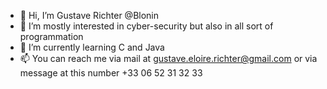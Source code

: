 - 👋 Hi, I’m Gustave Richter @Blonin 
- 👀 I’m mostly interested in cyber-security but also in all sort of programmation
- 🌱 I’m currently learning C and Java
- 📫 You can reach me via mail at gustave.eloire.richter@gmail.com or via message at this number +33 06 52 31 32 33

<!---
- 💞️ I’m looking to collaborate on 
Blonin/Blonin is a ✨ special ✨ repository because its `README.md` (this file) appears on your GitHub profile.
You can click the Preview link to take a look at your changes.
--->

<!---

# Hi there! 👋 I'm Gustave Richter

## 🛡️ Cybersecurity Professional | Recent Master's Graduate

Welcome to my GitHub! I'm a passionate cybersecurity professional specializing in threat analysis, OSINT/GEOSINT, and security automation. Currently seeking opportunities to apply my skills in protecting digital assets and infrastructure.

### 🔍 What I Do
- **Security Analysis**: [Mention any specific experience - coursework, internships, personal projects]
- **OSINT/GEOSINT**: [Any IR experience, simulations, or theoretical knowledge]
- **Security Automation**: [Programming languages you're comfortable with for security tasks]
- **Research**: [Any specific areas of interest - malware, network security, etc.]

---

## 🛠️ Technical Skills

### Programming Languages
![Python](https://img.shields.io/badge/Python-3776AB?style=flat&logo=python&logoColor=white)
![Bash](https://img.shields.io/badge/Bash-4EAA25?style=flat&logo=gnu-bash&logoColor=white)
![PowerShell](https://img.shields.io/badge/PowerShell-5391FE?style=flat&logo=powershell&logoColor=white)
![C++](https://img.shields.io/badge/C++-F7DF1E?style=flat&logo=C++&logoColor=black)

### Security Tools & Platforms
![Nmap](https://img.shields.io/badge/Nmap-000000?style=flat&logo=nmap&logoColor=white)
![Wireshark](https://img.shields.io/badge/Wireshark-1679A7?style=flat&logo=wireshark&logoColor=white)
![Metasploit](https://img.shields.io/badge/Metasploit-1B365D?style=flat&logo=metasploit&logoColor=white)
![Burp Suite](https://img.shields.io/badge/Burp_Suite-FF6633?style=flat&logo=burp-suite&logoColor=white)

### Operating Systems
![Linux](https://img.shields.io/badge/Linux-FCC624?style=flat&logo=linux&logoColor=black)
![Windows](https://img.shields.io/badge/Windows-0078D6?style=flat&logo=windows&logoColor=white)
![Kali Linux](https://img.shields.io/badge/Kali_Linux-557C94?style=flat&logo=kali-linux&logoColor=white)
![Ubuntu](https://img.shields.io/badge/Ubuntu-E95420?style=flat&logo=ubuntu&logoColor=white)

### Cloud & Virtualization
![VirtualBox](https://img.shields.io/badge/VirtualBox-183A61?style=flat&logo=virtualbox&logoColor=white)
![Docker](https://img.shields.io/badge/Docker-2496ED?style=flat&logo=docker&logoColor=white)

---

## 📊 GitHub Analytics
![GitHub stats](https://github-readme-stats.vercel.app/api?username=Blonin&show_icons=true&theme=dark)
![Top Languages](https://github-readme-stats.vercel.app/api/top-langs/?username=Blonin&layout=compact&theme=dark)

---
<!--
## 🚀 Featured Projects
[This section will be mostly empty for now - we'll fill it in over the coming weeks]

### 🔧 Coming Soon!
I'm currently building my portfolio with hands-on cybersecurity projects. Check back soon for:
- Automated vulnerability scanning tools
- Security homelab documentation  
- Incident response playbooks
- CTF challenge writeups
- And lots more

---

## 🎓 Education & Certifications

- **Master's in Cybersecurity** - CY-Tech 2025
- **[Any certifications you have or are pursuing]**
- 

---

## 🌱 Currently Learning

- Advanced Python for security automation
- AWS cloud security architecture

---

## 📫 Let's Connect!

[![LinkedIn](https://img.shields.io/badge/LinkedIn-0077B5?style=flat&logo=linkedin&logoColor=white)](https://linkedin.com/in/YOURPROFILE)
[![Email](https://img.shields.io/badge/Email-D14836?style=flat&logo=gmail&logoColor=white)](mailto:YOUR.EMAIL@DOMAIN.COM)
[![Twitter](https://img.shields.io/badge/Twitter-1DA1F2?style=flat&logo=twitter&logoColor=white)](https://twitter.com/YOURHANDLE)

---
<!--
## ⚡ About Me

- 🎯 **Goal**: Land my first cybersecurity role and contribute to protecting digital infrastructure
- 🔐 **Interests**: [Your specific interests - e.g., "Network security, threat hunting, and security automation"]
- 📚 **Philosophy**: [A brief statement about your approach to security]
- 🌟 **Fun Fact**: [Something interesting about you - hobbies, achievements, etc.]

---

*"The best way to learn cybersecurity is by doing." - Building my skills one project at a time!*

# Hi there! 👋 I'm [YOUR NAME]

## 🛡️ Cybersecurity Professional | Recent Master's Graduate

Welcome to my GitHub! I'm actively building my cybersecurity skills through hands-on practice and real-world projects.

---

## 🏆 Cybersecurity Learning Platforms

### 🏴‍☠️ TryHackMe
![TryHackMe Badge](https://tryhackme-badges.s3.amazonaws.com/YOUR_USERNAME.png)
- **Current Rank:** [Your rank/percentile]
- **Rooms Completed:** [Number] 
- **Learning Paths:** [Mention completed paths like "Complete Beginner", "Cyber Defense", etc.]
- **Streak:** [Current streak days]

### 📦 Hack The Box
[![Hack The Box Badge](https://www.hackthebox.eu/badge/image/YOUR_USER_ID)](https://app.hackthebox.eu/profile/YOUR_USER_ID)
- **User Rank:** [Your rank]
- **Machines Owned:** [Number owned/retired]
- **Challenges Solved:** [Number]
- **Current Points:** [Points]

### 🎯 Other Platforms
![VulnHub](https://img.shields.io/badge/VulnHub-Solutions-red?style=flat&logo=vulnhub)
![OverTheWire](https://img.shields.io/badge/OverTheWire-Wargames-blue?style=flat)
![PentesterLab](https://img.shields.io/badge/PentesterLab-Exercises-orange?style=flat)

**Platform Stats:**
- **VulnHub VMs:** [Number solved]
- **OverTheWire:** [Highest level reached in each game]
- **PentesterLab:** [Badges earned]
- **Cybrary:** [Courses completed]
- **SANS Cyber Ranges:** [Exercises completed]

---

## 🔥 Recent Achievements

### This Month
- ✅ [Recent achievement - e.g., "Completed TryHackMe Advent of Cyber 2024"]
- ✅ [Another achievement - e.g., "Solved 5 new HTB machines"]
- ✅ [Learning milestone - e.g., "Earned Web Application Security badge"]

### Notable Accomplishments
- 🏅 **[Achievement]** - [Brief description]
- 🏅 **[Achievement]** - [Brief description]
- 🏅 **[Achievement]** - [Brief description]

---

## 📊 Skills Progress Tracking

### Current Focus Areas
```
Web Application Security    ████████░░ 80%
Network Penetration Testing ██████░░░░ 60%
Digital Forensics          █████░░░░░ 50%
Malware Analysis           ███░░░░░░░ 30%
Cloud Security             ██░░░░░░░░ 20%
```

### Completed Learning Paths
- ✅ **TryHackMe Complete Beginner Path** (25 rooms)
- ✅ **TryHackMe Web Fundamentals** (15 rooms)
- 🔄 **TryHackMe Offensive Pentesting** (In Progress: 12/16 rooms)
- 📅 **HTB Starting Point** (Planned)

---

## 🛠️ Technical Skills

### Programming Languages
![Python](https://img.shields.io/badge/Python-3776AB?style=flat&logo=python&logoColor=white)
![Bash](https://img.shields.io/badge/Bash-4EAA25?style=flat&logo=gnu-bash&logoColor=white)
![PowerShell](https://img.shields.io/badge/PowerShell-5391FE?style=flat&logo=powershell&logoColor=white)
![SQL](https://img.shields.io/badge/SQL-336791?style=flat&logo=postgresql&logoColor=white)

### Security Tools & Frameworks
![Nmap](https://img.shields.io/badge/Nmap-000000?style=flat&logo=nmap&logoColor=white)
![Burp Suite](https://img.shields.io/badge/Burp_Suite-FF6633?style=flat&logo=burp-suite&logoColor=white)
![Metasploit](https://img.shields.io/badge/Metasploit-1B365D?style=flat&logo=metasploit&logoColor=white)
![Wireshark](https://img.shields.io/badge/Wireshark-1679A7?style=flat&logo=wireshark&logoColor=white)
![John the Ripper](https://img.shields.io/badge/John_the_Ripper-8B0000?style=flat)
![Hashcat](https://img.shields.io/badge/Hashcat-FF4500?style=flat)

---

## 📈 Learning Journey

### Monthly Progress Tracker
| Month | Platform Focus | Key Achievement | Skills Developed |
|-------|---------------|----------------|------------------|
| [Current] | TryHackMe | [Achievement] | [Skills] |
| [Previous] | Hack The Box | [Achievement] | [Skills] |
| [Earlier] | VulnHub | [Achievement] | [Skills] |

---

## 🎯 Current Learning Goals

### Short-term (Next 30 days)
- [ ] Complete TryHackMe Offensive Pentesting path
- [ ] Solve 3 HTB Easy machines
- [ ] Write detailed writeups for all challenges
- [ ] Build automated reconnaissance tool

### Long-term (Next 3 months)
- [ ] Achieve top 10% rank on TryHackMe
- [ ] Complete OSCP-style practice boxes
- [ ] Contribute to open-source security tools
- [ ] Start bug bounty hunting

---

## 📝 Challenge Writeups & Documentation

### Recent Writeups
- 📄 **[TryHackMe Room Name]** - [Brief description of what you learned]
- 📄 **[HTB Machine Name]** - [Brief description of exploitation path]
- 📄 **[CTF Challenge]** - [Category and key techniques used]

*All writeups include detailed methodology, tools used, and lessons learned.*

---

## 📊 GitHub Analytics
![GitHub stats](https://github-readme-stats.vercel.app/api?username=YOUR_USERNAME&show_icons=true&theme=dark)
![Top Languages](https://github-readme-stats.vercel.app/api/top-langs/?username=YOUR_USERNAME&layout=compact&theme=dark)

---

## 📫 Let's Connect!

[![TryHackMe](https://img.shields.io/badge/TryHackMe-212C42?style=flat&logo=tryhackme&logoColor=white)](https://tryhackme.com/p/YOUR_USERNAME)
[![Hack The Box](https://img.shields.io/badge/Hack_The_Box-9FEF00?style=flat&logo=hackthebox&logoColor=black)](https://app.hackthebox.eu/profile/YOUR_USER_ID)
[![LinkedIn](https://img.shields.io/badge/LinkedIn-0077B5?style=flat&logo=linkedin&logoColor=white)](https://linkedin.com/in/YOURPROFILE)
[![Twitter](https://img.shields.io/badge/Twitter-1DA1F2?style=flat&logo=twitter&logoColor=white)](https://twitter.com/YOURHANDLE)
[![Email](https://img.shields.io/badge/Email-D14836?style=flat&logo=gmail&logoColor=white)](mailto:YOUR.EMAIL@DOMAIN.COM)

---

*"Learning cybersecurity is a journey, not a destination. Every challenge solved is a step forward!"*

![alt text](https://tryhackme-badges.s3.amazonaws.com/blonin.png)
--->
